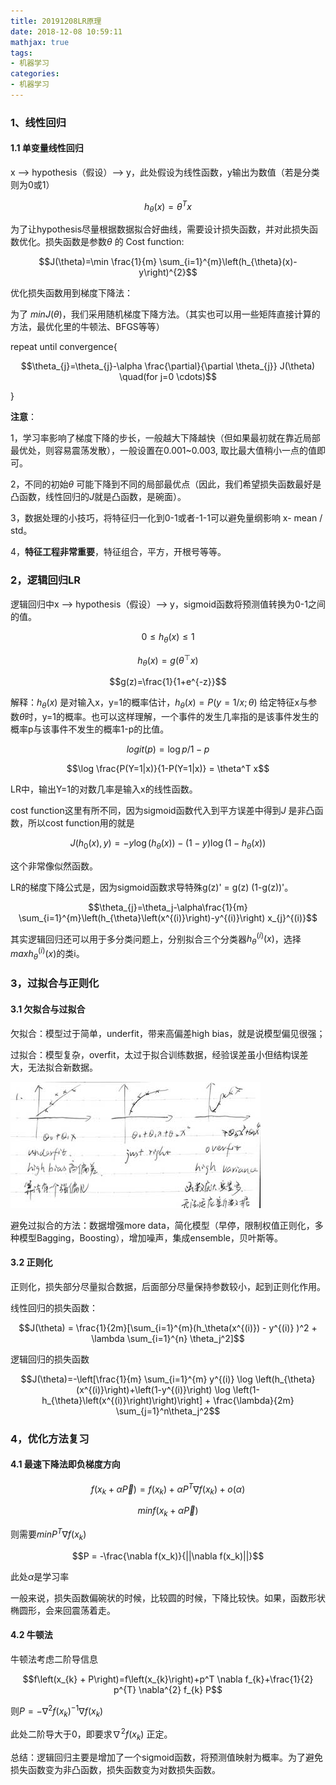 ```yaml
---
title: 20191208LR原理
date: 2018-12-08 10:59:11
mathjax: true
tags:
- 机器学习
categories:
- 机器学习
---
```


### 1、线性回归

#### 1.1 单变量线性回归

x ——> hypothesis（假设）——> y，此处假设为线性函数，y输出为数值（若是分类则为0或1）

$$h_{\theta}{(x)} = \theta^Tx$$

为了让hypothesis尽量根据数据拟合好曲线，需要设计损失函数，并对此损失函数优化。损失函数是参数$\theta$ 的 Cost function: 

$$J(\theta)=\min \frac{1}{m} \sum_{i=1}^{m}\left(h_{\theta}(x)-y\right)^{2}$$

优化损失函数用到梯度下降法：

为了 $min J(\theta)$，我们采用随机梯度下降方法。（其实也可以用一些矩阵直接计算的方法，最优化里的牛顿法、BFGS等等）

repeat until convergence{

$$\theta_{j}=\theta_{j}-\alpha \frac{\partial}{\partial \theta_{j}} J(\theta) \quad(for j=0 \cdots)$$

}

**注意**：

1，学习率影响了梯度下降的步长，一般越大下降越快（但如果最初就在靠近局部最优处，则容易震荡发散），一般设置在0.001~0.003, 取比最大值稍小一点的值即可。

2，不同的初始$\theta$ 可能下降到不同的局部最优点（因此，我们希望损失函数最好是凸函数，线性回归的$J$就是凸函数，是碗面）。

3，数据处理的小技巧，将特征归一化到0-1或者-1-1可以避免量纲影响 x- mean / std。

4，**特征工程非常重要**，特征组合，平方，开根号等等。



### 2，逻辑回归LR

逻辑回归中x ——> hypothesis（假设）——> y，sigmoid函数将预测值转换为0-1之间的值。

$$0 \leq h_{\theta}(x) \leqslant 1$$

$$h_{\theta}(x)=g\left(\theta^{\top} x\right)$$

$$g(z)=\frac{1}{1+e^{-z}}$$

解释：$h_{\theta}(x)$ 是对输入x，y=1的概率估计，$h_{\theta}(x)=P(y=1 / x ; \theta)$ 给定特征x与参数$\theta$时，y=1的概率。也可以这样理解，一个事件的发生几率指的是该事件发生的概率p与该事件不发生的概率1-p的比值。

$$logit(p) = \log{p}/{1-p}$$

$$\log \frac{P(Y=1|x)}{1-P(Y=1|x)} = \theta^T x$$

LR中，输出Y=1的对数几率是输入x的线性函数。



cost function这里有所不同，因为sigmoid函数代入到平方误差中得到$J$ 是非凸函数，所以cost function用的就是

$$J\left(h_{0}(x), y\right)=-y \log \left(h_{\theta}(x)\right)-(1-y) \log \left(1-h_{\theta}(x)\right)$$

这个非常像似然函数。



LR的梯度下降公式是，因为sigmoid函数求导特殊g(z)' = g(z) (1-g(z))'。

$$\theta_{j}=\theta_j-\alpha\frac{1}{m} \sum_{i=1}^{m}\left(h_{\theta}\left(x^{(i)}\right)-y^{(i)}\right) x_{j}^{(i)}$$



其实逻辑回归还可以用于多分类问题上，分别拟合三个分类器$h_{\theta}^{(i)}(x)$，选择 $max {h_{\theta}^{(i)}(x)}$的类i。



### 3，过拟合与正则化

#### 3.1 欠拟合与过拟合

欠拟合：模型过于简单，underfit，带来高偏差high bias，就是说模型偏见很强；

过拟合：模型复杂，overfit，太过于拟合训练数据，经验误差虽小但结构误差大，无法拟合新数据。

![20191209overfit](/images/20191209overfit.jpg)

避免过拟合的方法：数据增强more data，简化模型（早停，限制权值正则化，多种模型Bagging，Boosting），增加噪声，集成ensemble，贝叶斯等。

#### 3.2 正则化

正则化，损失部分尽量拟合数据，后面部分尽量保持参数较小，起到正则化作用。

线性回归的损失函数：

$$J(\theta) = \frac{1}{2m}[\sum_{i=1}^{m}(h_\theta(x^{(i)}) - y^{(i)} )^2 + \lambda \sum_{i=1}^{n} \theta_j^2]$$

逻辑回归的损失函数

$$J(\theta)=-\left[\frac{1}{m} \sum_{i=1}^{m} y^{(i)} \log \left(h_{\theta}(x^{(i)}\right)+\left(1-y^{(i)}\right) \log \left(1-h_{\theta}\left(x^{(i)}\right)\right)\right] + \frac{\lambda}{2m} \sum_{j=1}^n\theta_j^2$$



### 4，优化方法复习

#### 4.1 最速下降法即负梯度方向

$$f(x_k+\alpha \vec P) = f(x_k) + \alpha P^T \nabla f(x_k) + o(\alpha)$$

$$min{f(x_k+\alpha \vec P)}$$

则需要$min{P^T \nabla f(x_k)}$

$$P = -\frac{\nabla f(x_k)}{||\nabla f(x_k)||}$$

此处$\alpha$是学习率

一般来说，损失函数偏碗状的时候，比较圆的时候，下降比较快。如果，函数形状椭圆形，会来回震荡着走。



#### 4.2 牛顿法

牛顿法考虑二阶导信息

$$f\left(x_{k} + P\right)=f\left(x_{k}\right)+p^T \nabla f_{k}+\frac{1}{2} p^{T} \nabla^{2} f_{k} P$$

则$P = - \nabla^2 f(x_k)^{-1} \nabla f(x_k)$

此处二阶导大于0，即要求$\nabla^2 f(x_k)$ 正定。



总结：逻辑回归主要是增加了一个sigmoid函数，将预测值映射为概率。为了避免损失函数变为非凸函数，损失函数变为对数损失函数。

